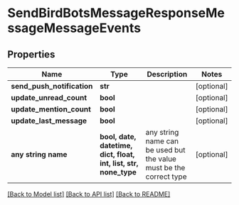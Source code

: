 # SendBirdBotsMessageResponseMessageMessageEvents


## Properties
Name | Type | Description | Notes
------------ | ------------- | ------------- | -------------
**send_push_notification** | **str** |  | [optional] 
**update_unread_count** | **bool** |  | [optional] 
**update_mention_count** | **bool** |  | [optional] 
**update_last_message** | **bool** |  | [optional] 
**any string name** | **bool, date, datetime, dict, float, int, list, str, none_type** | any string name can be used but the value must be the correct type | [optional]

[[Back to Model list]](../README.md#documentation-for-models) [[Back to API list]](../README.md#documentation-for-api-endpoints) [[Back to README]](../README.md)


